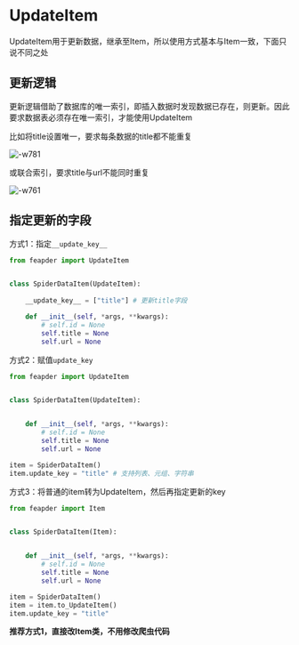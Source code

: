 # UpdateItem

UpdateItem用于更新数据，继承至Item，所以使用方式基本与Item一致，下面只说不同之处

## 更新逻辑

更新逻辑借助了数据库的唯一索引，即插入数据时发现数据已存在，则更新。因此要求数据表必须存在唯一索引，才能使用UpdateItem

比如将title设置唯一，要求每条数据的title都不能重复

![-w781](http://markdown-media.oss-cn-beijing.aliyuncs.com/2021/03/16/16158245077159.jpg)

或联合索引，要求title与url不能同时重复

![-w761](http://markdown-media.oss-cn-beijing.aliyuncs.com/2021/03/16/16158245648750.jpg)


## 指定更新的字段

方式1：指定`__update_key__`

```python
from feapder import UpdateItem


class SpiderDataItem(UpdateItem):
    
    __update_key__ = ["title"] # 更新title字段

    def __init__(self, *args, **kwargs):
        # self.id = None
        self.title = None
        self.url = None
```

方式2：赋值`update_key`

```python
from feapder import UpdateItem


class SpiderDataItem(UpdateItem):


    def __init__(self, *args, **kwargs):
        # self.id = None
        self.title = None
        self.url = None

item = SpiderDataItem()
item.update_key = "title" # 支持列表、元组、字符串
```

方式3：将普通的item转为UpdateItem，然后再指定更新的key

```python
from feapder import Item


class SpiderDataItem(Item):


    def __init__(self, *args, **kwargs):
        # self.id = None
        self.title = None
        self.url = None

item = SpiderDataItem()
item = item.to_UpdateItem()
item.update_key = "title"
```

**推荐方式1，直接改Item类，不用修改爬虫代码**
